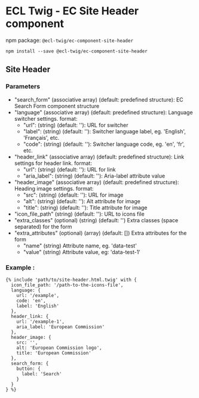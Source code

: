 # ECL Twig - EC Site Header component

npm package: `@ecl-twig/ec-component-site-header`

```shell
npm install --save @ecl-twig/ec-component-site-header
```

## Site Header

### Parameters

- "search_form" (associative array) (default: predefined structure): EC Search Form component structure
- "language" (associative array) (default: predefined structure): Language switcher settings. format:
  - "url": (string) (default: ''): URL for switcher
  - "label": (string) (default: ''): Switcher language label, eg. 'English', 'Français', etc.
  - "code": (string) (default: ''): Switcher language code, eg. 'en', 'fr', etc.
- "header_link" (associative array) (default: predefined structure): Link settings for header link. format:
  - "url": (string) (default: ''): URL for link
  - "aria_label": (string) (default: ''): Aria-label attribute value
- "header_image" (associative array) (default: predefined structure): Heading image settings. format:
  - "src": (string) (default: ''): URL for image
  - "alt": (string) (default: ''): Alt attribute for image
  - "title": (string) (default: ''): Title attribute for image
- "icon_file_path" (string) (default: ''): URL to icons file
- "extra_classes" (optional) (string) (default: '') Extra classes (space separated) for the form
- "extra_attributes" (optional) (array) (default: []) Extra attributes for the form
  - "name" (string) Attribute name, eg. 'data-test'
  - "value" (string) Attribute value, eg: 'data-test-1'

### Example :

<!-- prettier-ignore -->
```twig
{% include 'path/to/site-header.html.twig' with { 
  icon_file_path: '/path-to-the-icons-file', 
  language: { 
    url: '/example', 
    code: 'en', 
    label: 'English' 
  }, 
  header_link: { 
    url: '/example-1', 
    aria_label: 'European Commission' 
  }, 
  header_image: { 
    src: '', 
    alt: 'European Commission logo', 
    title: 'European Commission' 
  }, 
  search_form: { 
    button: { 
      label: 'Search' 
    } 
  } 
} %} 
```
